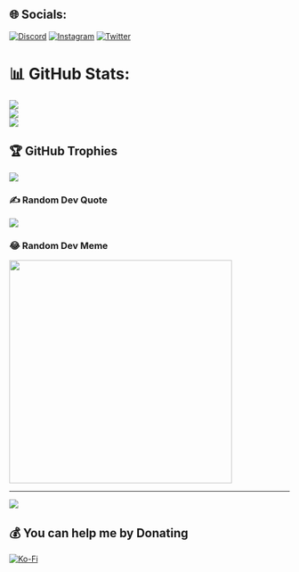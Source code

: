 
## 🌐 Socials:
[![Discord](https://img.shields.io/badge/Discord-%237289DA.svg?logo=discord&logoColor=white)](https://discord.gg/https://discord.gg/QQCyXmekFD) [![Instagram](https://img.shields.io/badge/Instagram-%23E4405F.svg?logo=Instagram&logoColor=white)](https://instagram.com/ilvdre) [![Twitter](https://img.shields.io/badge/Twitter-%231DA1F2.svg?logo=Twitter&logoColor=white)](https://twitter.com/ilvcosta) 
# 📊 GitHub Stats:
![](https://github-readme-stats.vercel.app/api?username=ilvdre&theme=tokyonight&hide_border=false&include_all_commits=true&count_private=false)<br/>
![](https://github-readme-streak-stats.herokuapp.com/?user=ilvdre&theme=tokyonight&hide_border=false)<br/>
![](https://github-readme-stats.vercel.app/api/top-langs/?username=ilvdre&theme=tokyonight&hide_border=false&include_all_commits=true&count_private=false&layout=compact)

## 🏆 GitHub Trophies
![](https://github-profile-trophy.vercel.app/?username=ilvdre&theme=radical&no-frame=true&no-bg=true&margin-w=4)

### ✍️ Random Dev Quote
![](https://quotes-github-readme.vercel.app/api?type=horizontal&theme=radical)

### 😂 Random Dev Meme
<img src='https://randommeme-five.vercel.app/' style="height: 400px;"/>

---
[![](https://visitcount.itsvg.in/api?id=ilvdre&icon=0&color=0)](https://visitcount.itsvg.in)

  ## 💰 You can help me by Donating
  [![Ko-Fi](https://img.shields.io/badge/Ko--fi-F16061?style=for-the-badge&logo=ko-fi&logoColor=white)](https://ko-fi.com/ilvdre) 

  
<!-- Proudly created with GPRM ( https://gprm.itsvg.in ) -->
